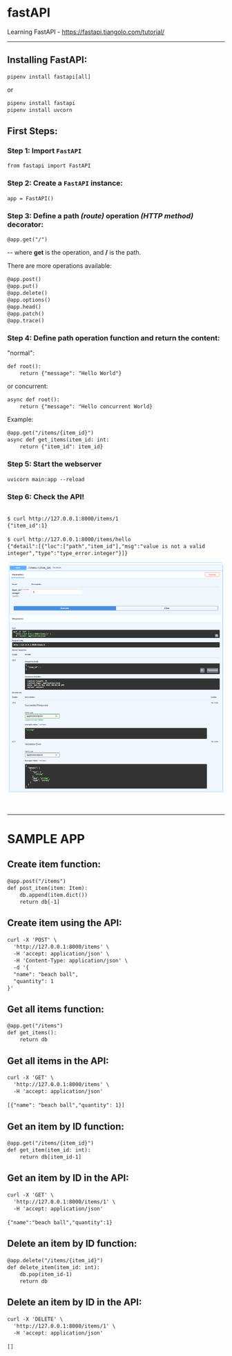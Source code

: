 # fastAPI
Learning FastAPI - https://fastapi.tiangolo.com/tutorial/

<hr>

## Installing FastAPI:

    pipenv install fastapi[all]

or 

    pipenv install fastapi
    pipenv install uvcorn

## First Steps: <br>

### Step 1: Import ```FastAPI```

    from fastapi import FastAPI

### Step 2: Create a ```FastAPI``` instance:

    app = FastAPI()

### Step 3: Define a <strong>path</strong> <i>(route)</i> <strong>operation</strong> <i>(HTTP method)</i> decorator:

    @app.get("/")

-- where <strong>get</strong> is the operation, and <strong>/</strong> is the path. 

There are more operations available:
```
@app.post()
@app.put()
@app.delete()
@app.options()
@app.head()
@app.patch()
@app.trace()
```

### Step 4: Define <strong>path operation function</strong> and return the content:


"normal": 

    def root():
        return {"message": "Hello World"}

or concurrent:

    async def root():
        return {"message": "Hello concurrent World}
    

Example:
```
@app.get("/items/{item_id}")
async def get_items(item_id: int:
    return {"item_id": item_id}
```

### Step 5: Start the webserver

```
uvicorn main:app --reload
```

### Step 6: Check the API!
```

$ curl http://127.0.0.1:8000/items/1
{"item_id":1}

$ curl http://127.0.0.1:8000/items/hello
{"detail":[{"loc":["path","item_id"],"msg":"value is not a valid integer","type":"type_error.integer"}]}

```
![API](images/api_intro.png?raw=true "Swagger API GUI")

<br>
<hr>

# SAMPLE APP

## Create item function:
```
@app.post("/items")
def post_item(item: Item):
    db.append(item.dict())
    return db[-1]
```

## Create item using the API:
```
curl -X 'POST' \
  'http://127.0.0.1:8000/items' \
  -H 'accept: application/json' \
  -H 'Content-Type: application/json' \
  -d '{
  "name": "beach ball",
  "quantity": 1
}'
```

## Get all items function:
```
@app.get("/items")
def get_items():
    return db
```

## Get all items in the API:
```
curl -X 'GET' \
  'http://127.0.0.1:8000/items' \
  -H 'accept: application/json'

[{"name": "beach ball","quantity": 1}]
```

## Get an item by ID function:
```
@app.get("/items/{item_id}")
def get_item(item_id: int):
    return db[item_id-1]
```

## Get an item by ID in the API:
```
curl -X 'GET' \
  'http://127.0.0.1:8000/items/1' \
  -H 'accept: application/json'

{"name":"beach ball","quantity":1}
```

## Delete an item by ID function:
```
@app.delete("/items/{item_id}")
def delete_item(item_id: int):
    db.pop(item_id-1)
    return db
```

## Delete an item by ID in the API:
```
curl -X 'DELETE' \
  'http://127.0.0.1:8000/items/1' \
  -H 'accept: application/json'

[]
```